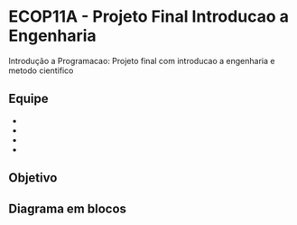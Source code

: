 # ECOP11A - Projeto Final Introducao a Engenharia
Introdução a Programacao: Projeto final com introducao a engenharia e metodo cientifico

## Equipe

-
-
-
-

## Objetivo

## Diagrama em blocos 
